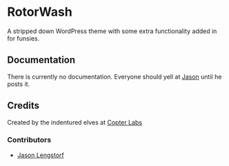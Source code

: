 RotorWash
=========

A stripped down WordPress theme with some extra functionality added 
in for funsies.

Documentation
-------------

There is currently no documentation. Everyone should yell at [Jason](https://github.com/jlengstorf)
until he posts it.

Credits
-------

Created by the indentured elves at [Copter Labs](http://www.copterlabs.com)

### Contributors

* [Jason Lengstorf](http://www.copterlabs.com/team/jason-lengstorf)